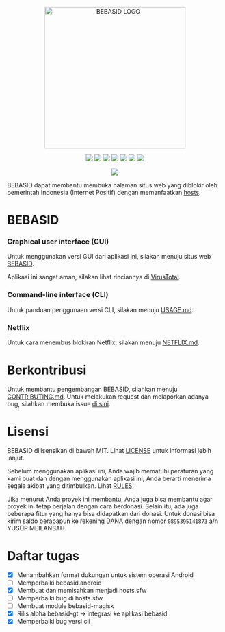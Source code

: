 <p align="center">
    <img src="https://github.com/bebasid/bebasid/blob/master/dev/resources/logo-black.png" alt="BEBASID LOGO" width="330">
</p>
<p align="center">
    <img src="https://img.shields.io/github/license/bebasid/bebasid.svg?style=flat-square">
    <img src="https://img.shields.io/github/stars/bebasid/bebasid.svg?style=flat-square">
    <img src="https://img.shields.io/github/forks/bebasid/bebasid.svg?style=flat-square">
    <img src="https://img.shields.io/github/issues-closed/bebasid/bebasid.svg?style=flat-square">
    <img src="https://img.shields.io/github/last-commit/bebasid/bebasid.svg?style=flat-square">
    <img src="https://img.shields.io/github/size/bebasid/bebasid/releases/hosts.svg?style=flat-square">
    <img src="https://img.shields.io/github/contributors/bebasid/bebasid?style=flat-square">
</p>

<p align="center">
    <a href="https://discord.gg/q7AAX3W"><img src="https://img.shields.io/discord/630415907021389825?label=Discord&style=for-the-badge"></a>
</p>

BEBASID dapat membantu membuka halaman situs web yang diblokir oleh pemerintah Indonesia (Internet Positif) dengan memanfaatkan [hosts](https://en.wikipedia.org/wiki/Hosts_(file)). 

# BEBASID

### Graphical user interface (GUI)

Untuk menggunakan versi GUI dari aplikasi ini, silakan menuju situs web [BEBASID](https://bebasid.github.io).

Aplikasi ini sangat aman, silakan lihat rinciannya di [VirusTotal](https://www.virustotal.com/gui/file/86d99300c58942ce06f5e05f7cf4241f3fcf64f5737f5201e34934345ea56121/detection).

### Command-line interface (CLI)

Untuk panduan penggunaan versi CLI, silakan menuju [USAGE.md](https://github.com/bebasid/bebasid/blob/master/dev/readme/USAGE.md).

### Netflix
Untuk cara menembus blokiran Netflix, silakan menuju [NETFLIX.md](https://github.com/bebasid/bebasid/blob/master/dev/readme/NETFLIX.md).

# Berkontribusi

Untuk membantu pengembangan BEBASID, silahkan menuju [CONTRIBUTING.md](https://github.com/bebasid/bebasid/blob/master/CONTRIBUTING.md).
Untuk melakukan request dan melaporkan adanya bug, silahkan membuka issue [di sini](https://github.com/bebasid/bebasid/issues/new/choose).

# Lisensi
BEBASID dilisensikan di bawah MIT. Lihat [LICENSE](https://github.com/bebasid/bebasid/blob/master/LICENSE) untuk informasi lebih lanjut.

Sebelum menggunakan aplikasi ini, Anda wajib mematuhi peraturan yang kami buat dan dengan menggunakan aplikasi ini, Anda berarti menerima segala akibat yang ditimbulkan. Lihat [RULES](https://github.com/bebasid/bebasid/blob/master/dev/readme/RULES.md).

Jika menurut Anda proyek ini membantu, Anda juga bisa membantu agar proyek ini tetap berjalan dengan cara berdonasi. Selain itu, ada juga beberapa fitur yang hanya bisa didapatkan dari donasi. Untuk donasi bisa kirim saldo berapapun ke rekening DANA dengan nomor `0895395141873` a/n YUSUP MEILANSAH.

# Daftar tugas
- [X] Menambahkan format dukungan untuk sistem operasi Android
- [ ] Memperbaiki bebasid.android
- [X] Membuat dan memisahkan menjadi hosts.sfw
- [ ] Memperbaiki bug di hosts.sfw
- [ ] Membuat module bebasid-magisk
- [X] Rilis alpha bebasid-gt -> integrasi ke aplikasi bebasid
- [X] Memperbaiki bug versi cli
